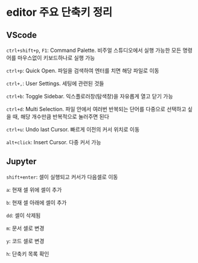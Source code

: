 # editor 주요 단축키 정리

## VScode

`ctrl+shift+p`, `F1`: Command Palette. 비주얼 스튜디오에서 실행 가능한 모든 명령어를 마우스없이 키보드하나로 실행 가능

`ctrl+p`: Quick Open. 파일을 검색하여 엔터를 치면 해당 파일로 이동

`ctrl+,`: User Settings. 세팅에 관련된 것들

`ctrl+b`: Toggle Sidebar. 익스플로러창(탐색창)을 자유롭게 열고 닫기 가능

`ctrl+d`: Multi Selection. 파일 안에서 여러번 반복되는 단어를 다중으로 선택하고 싶을 때, 해당 개수만큼 반복적으로 눌러주면 된다

`ctrl+u`: Undo last Cursor. 빠르게 이전의 커서 위치로 이동

`alt+click`: Insert Cursor. 다중 커서 가능

## Jupyter

`shift+enter`: 셀이 실행되고 커서가 다음셀로 이동

`a`: 현재 셀 위에 셀이 추가

`b`: 현재 셀 아래에 셀이 추가

`dd`: 셀이 삭제됨

`m`: 문서 셀로 변경

`y`: 코드 셀로 변경

`h`: 단축키 목록 확인

